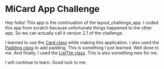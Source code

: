 # MiCard App Challenge

Hey folks! This app is the continuation of the layout_challenge_app. I coded this app from scratch because unfortunate things happened to the other app.
So we can actually call it version 2.1 of the challenge. 

I learned to use the [Card class](https://api.flutter.dev/flutter/material/Card-class.html) while making this application.
I also used the [Padding class](https://api.flutter.dev/flutter/widgets/Padding-class.html) to add padding. This is something I just learned. Well done to me.
And finally, I used the [ListTile class](https://api.flutter.dev/flutter/material/ListTile-class.html). This is also something new for me. 


I will continue to learn. Good luck to me. 
